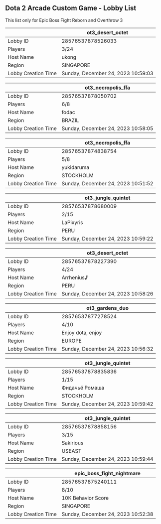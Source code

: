 ## Dota 2 Arcade Custom Game - Lobby List

This list only for Epic Boss Fight Reborn and Overthrow 3

|  | ot3_desert_octet |
| ------ | ------ |
| Lobby ID | 28576537878526033 |
| Players | 3/24 |
| Host Name | ukong |
| Region | SINGAPORE |
| Lobby Creation Time | Sunday, December 24, 2023 10:59:03 |


|  | ot3_necropolis_ffa |
| ------ | ------ |
| Lobby ID | 28576537878050702 |
| Players | 6/8 |
| Host Name | fodac |
| Region | BRAZIL |
| Lobby Creation Time | Sunday, December 24, 2023 10:58:05 |


|  | ot3_necropolis_ffa |
| ------ | ------ |
| Lobby ID | 28576537874838754 |
| Players | 5/8 |
| Host Name | yukidaruma |
| Region | STOCKHOLM |
| Lobby Creation Time | Sunday, December 24, 2023 10:51:52 |


|  | ot3_jungle_quintet |
| ------ | ------ |
| Lobby ID | 28576537878680009 |
| Players | 2/15 |
| Host Name | LaPixyris |
| Region | PERU |
| Lobby Creation Time | Sunday, December 24, 2023 10:59:22 |


|  | ot3_desert_octet |
| ------ | ------ |
| Lobby ID | 28576537878227390 |
| Players | 4/24 |
| Host Name | Arrhenius♪ |
| Region | PERU |
| Lobby Creation Time | Sunday, December 24, 2023 10:58:26 |


|  | ot3_gardens_duo |
| ------ | ------ |
| Lobby ID | 28576537877278524 |
| Players | 4/10 |
| Host Name | Enjoy dota, enjoy |
| Region | EUROPE |
| Lobby Creation Time | Sunday, December 24, 2023 10:56:32 |


|  | ot3_jungle_quintet |
| ------ | ------ |
| Lobby ID | 28576537878835836 |
| Players | 1/15 |
| Host Name | Фидачьё Ромаша |
| Region | STOCKHOLM |
| Lobby Creation Time | Sunday, December 24, 2023 10:59:42 |


|  | ot3_jungle_quintet |
| ------ | ------ |
| Lobby ID | 28576537878858156 |
| Players | 3/15 |
| Host Name | Sakirious |
| Region | USEAST |
| Lobby Creation Time | Sunday, December 24, 2023 10:59:44 |


|  | epic_boss_fight_nightmare |
| ------ | ------ |
| Lobby ID | 28576537875240111 |
| Players | 8/10 |
| Host Name | 10K Behavior Score |
| Region | SINGAPORE |
| Lobby Creation Time | Sunday, December 24, 2023 10:52:38 |



